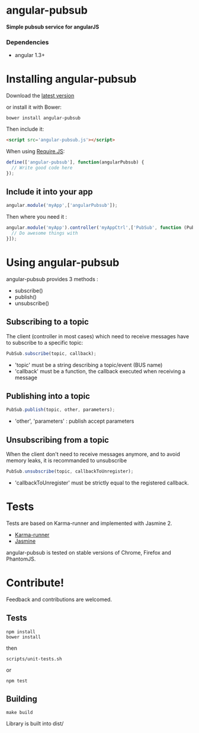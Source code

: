 angular-pubsub
==============

**Simple pubsub service for angularJS**

### Dependencies

* angular 1.3+

# Installing angular-pubsub

Download the [latest version](https://raw.github.com/glepretre/angular-pubsub/master/dist/angular-pubsub.js)

or install it with Bower:

    bower install angular-pubsub

Then include it:

```html
<script src='angular-pubsub.js'></script>
```

When using [Require.JS](http://requirejs.org/):

```javascript
define(['angular-pubsub'], function(angularPubsub) {
  // Write good code here
});
```

## Include it into your app

```javascript
angular.module('myApp',['angularPubsub']);
```

Then where you need it :

```javascript
angular.module('myApp').controller('myAppCtrl',['PubSub', function (Pubsub) {
  // Do awesome things with
}]);
```

# Using angular-pubsub

angular-pubsub provides 3 methods :
* subscribe()
* publish()
* unsubscribe()

## Subscribing to a topic

The client (controller in most cases) which need to receive messages have to
subscribe to a specific topic:

```javascript
PubSub.subscribe(topic, callback);
```


- 'topic' must be a string describing a topic/event (BUS name)
- 'callback' must be a function, the callback executed when receiving a message

## Publishing into a topic

```javascript
PubSub.publish(topic, other, parameters);
```

- 'other', 'parameters' : publish accept parameters

## Unsubscribing from a topic

When the client don't need to receive messages anymore, and to avoid memory leaks,
it is recommanded to unsubscribe

```javascript
PubSub.unsubscribe(topic, callbackToUnregister);
```
- 'callbackToUnregister' must be strictly equal to the registered callback.

# Tests

Tests are based on Karma-runner and implemented with Jasmine 2.

* [Karma-runner](https://karma-runner.github.io/)
* [Jasmine](https://jasmine.github.io/)

angular-pubsub is tested on stable versions of Chrome, Firefox and PhantomJS.

# Contribute!

Feedback and contributions are welcomed.

## Tests

    npm install
    bower install

then

    scripts/unit-tests.sh

or

    npm test

## Building

    make build

Library is built into dist/
